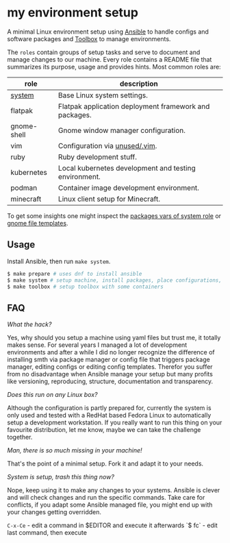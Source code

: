 # my environment setup

A minimal Linux environment setup using [Ansible] to handle configs and
software packages and [Toolbox] to manage environments.

The `roles` contain groups of setup tasks and serve to document and manage
changes to our machine. Every role contains a README file that summarizes
its purpose, usage and provides hints. Most common roles are:

| role                             | description                                                      |
| -------------------------------- | ----------------------------                                     |
| [system](roles/system/README.md) | Base Linux system settings.                                      |
| flatpak                          | Flatpak application deployment framework and packages.           |
| gnome-shell                      | Gnome window manager configuration.                              |
| vim                              | Configuration via [unused/.vim](https://github.com/unused/.vim). |
| ruby                             | Ruby development stuff.                                          |
| kubernetes                       | Local kubernetes development and testing environment.            |
| podman                           | Container image development environment.                         |
| minecraft                        | Linux client setup for Minecraft.                                |

To get some insights one might inspect the [packages vars of system
role](/roles/system/vars/packages-dev-RedHat.yml) or [gnome file
templates](/roles/system/files/gnome/Templates/).

## Usage

Install Ansible, then run `make system`.

```sh
$ make prepare # uses dnf to install ansible
$ make system # setup machine, install packages, place configurations, etc.
$ make toolbox # setup toolbox with some containers
```

## FAQ

*What the hack?*

Yes, why should you setup a machine using yaml files but trust me, it totally
makes sense. For several years I managed a lot of development environments and
after a while I did no longer recognize the difference of installing smth via
package manager or config file that triggers package manager, editing configs
or editing config templates. Therefor you suffer from no disadvantage when
Ansible manage your setup but many profits like versioning, reproducing,
structure, documentation and transparency.

*Does this run on any Linux box?*

Although the configuration is partly prepared for, currently the system is only
used and tested with a RedHat based Fedora Linux to automatically setup a
development workstation. If you really want to run this thing on your favourite
distribution, let me know, maybe we can take the challenge together.

*Man, there is so much missing in your machine!*

That's the point of a minimal setup. Fork it and adapt it to your needs.

*System is setup, trash this thing now?*

Nope, keep using it to make any changes to your systems. Ansible is clever and
will check changes and run the specific commands. Take care for conflicts, if
you adapt some Ansible managed file, you might end up with your changes getting
overridden.

`C-x-Ce` - edit a command in $EDITOR and execute it afterwards
`$ fc` - edit last command, then execute

[Ansible]: https://www.ansible...
[Toolbox]: https://docs.fedoraproject.org/en-US/fedora-silverblue/toolbox/
